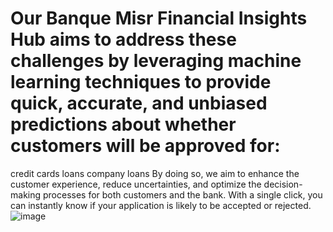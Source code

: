 # Our Banque Misr Financial Insights Hub aims to address these challenges by leveraging machine learning techniques to provide quick, accurate, and unbiased predictions about whether customers will be approved for:
credit cards
loans
company loans
By doing so, we aim to enhance the customer experience, reduce uncertainties, and optimize the decision-making processes for both customers and the bank. With a single click, you can instantly know if your application is likely to be accepted or rejected.
![image](https://github.com/Mustafahosnymohamed/FIH/assets/90388102/7b36fabb-3595-4280-a240-58047dfb93f3)
